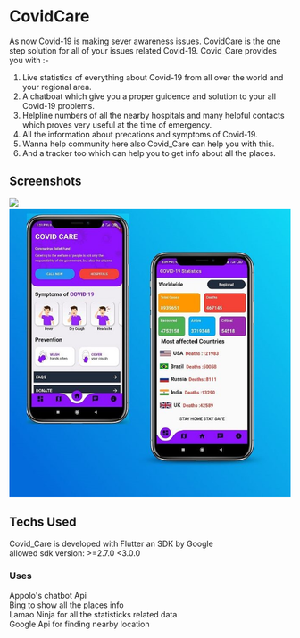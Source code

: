 # CovidCare

As now Covid-19 is making sever awareness issues.
CovidCare is the one step solution for all of your issues related Covid-19. Covid_Care provides you with :-
1. Live statistics of everything about Covid-19 from all over the world and your regional area.
2. A chatboat which give you a proper guidence and solution to your all Covid-19 problems.
3. Helpline numbers of all the nearby hospitals and many helpful contacts which proves very useful at the time of emergency.
4. All the information about precations and symptoms of Covid-19.
5. Wanna help community here also Covid_Care can help you with this.
6. And a tracker too which can help you to get info about all the places.


## Screenshots
<img src="./Screenshots/link0.JPG" >
<img src="./Screenshots/link1.JPG" >


## Techs Used
Covid_Care is developed with Flutter an SDK by Google\
allowed sdk version: >=2.7.0 <3.0.0
### Uses 
Appolo's chatbot Api\
Bing to show all the places info\
Lamao Ninja for all the statisticks related data\
Google Api for finding nearby location
